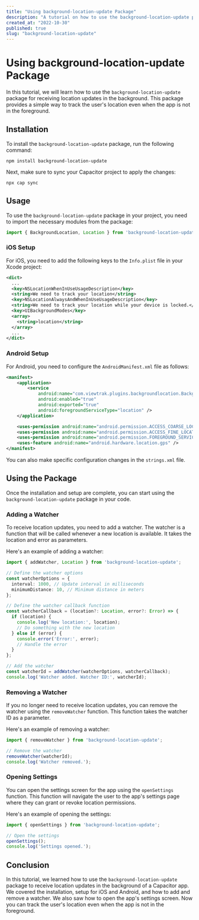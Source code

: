 ```yaml
---
title: "Using background-location-update Package"
description: "A tutorial on how to use the background-location-update package for receiving location updates in the background."
created_at: "2022-10-30"
published: true
slug: "background-location-update"
---
```


# Using background-location-update Package

In this tutorial, we will learn how to use the `background-location-update` package for receiving location updates in the background. This package provides a simple way to track the user's location even when the app is not in the foreground.

## Installation

To install the `background-location-update` package, run the following command:

```
npm install background-location-update
```

Next, make sure to sync your Capacitor project to apply the changes:

```
npx cap sync
```

## Usage

To use the `background-location-update` package in your project, you need to import the necessary modules from the package:

```typescript
import { BackgroundLocation, Location } from 'background-location-update';
```

### iOS Setup

For iOS, you need to add the following keys to the `Info.plist` file in your Xcode project:

```xml
<dict>
  ...
  <key>NSLocationWhenInUseUsageDescription</key>
  <string>We need to track your location</string>
  <key>NSLocationAlwaysAndWhenInUseUsageDescription</key>
  <string>We need to track your location while your device is locked.</string>
  <key>UIBackgroundModes</key>
  <array>
    <string>location</string>
  </array>
  ...
</dict>
```

### Android Setup

For Android, you need to configure the `AndroidManifest.xml` file as follows:

```xml
<manifest>
    <application>
        <service
            android:name="com.viewtrak.plugins.backgroundlocation.BackgroundLoctionService"
            android:enabled="true"
            android:exported="true"
            android:foregroundServiceType="location" />
    </application>

    <uses-permission android:name="android.permission.ACCESS_COARSE_LOCATION" />
    <uses-permission android:name="android.permission.ACCESS_FINE_LOCATION" />
    <uses-permission android:name="android.permission.FOREGROUND_SERVICE" />
    <uses-feature android:name="android.hardware.location.gps" />
</manifest>
```

You can also make specific configuration changes in the `strings.xml` file.

## Using the Package

Once the installation and setup are complete, you can start using the `background-location-update` package in your code.

### Adding a Watcher

To receive location updates, you need to add a watcher. The watcher is a function that will be called whenever a new location is available. It takes the location and error as parameters.

Here's an example of adding a watcher:

```typescript
import { addWatcher, Location } from 'background-location-update';

// Define the watcher options
const watcherOptions = {
  interval: 1000, // Update interval in milliseconds
  minimumDistance: 10, // Minimum distance in meters
};

// Define the watcher callback function
const watcherCallback = (location?: Location, error?: Error) => {
  if (location) {
    console.log('New location:', location);
    // Do something with the new location
  } else if (error) {
    console.error('Error:', error);
    // Handle the error
  }
};

// Add the watcher
const watcherId = addWatcher(watcherOptions, watcherCallback);
console.log('Watcher added. Watcher ID:', watcherId);
```

### Removing a Watcher

If you no longer need to receive location updates, you can remove the watcher using the `removeWatcher` function. This function takes the watcher ID as a parameter.

Here's an example of removing a watcher:

```typescript
import { removeWatcher } from 'background-location-update';

// Remove the watcher
removeWatcher(watcherId);
console.log('Watcher removed.');
```

### Opening Settings

You can open the settings screen for the app using the `openSettings` function. This function will navigate the user to the app's settings page where they can grant or revoke location permissions.

Here's an example of opening the settings:

```typescript
import { openSettings } from 'background-location-update';

// Open the settings
openSettings();
console.log('Settings opened.');
```

## Conclusion

In this tutorial, we learned how to use the `background-location-update` package to receive location updates in the background of a Capacitor app. We covered the installation, setup for iOS and Android, and how to add and remove a watcher. We also saw how to open the app's settings screen. Now you can track the user's location even when the app is not in the foreground.
